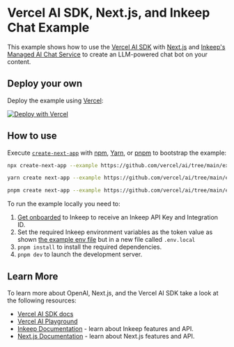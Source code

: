 # Vercel AI SDK, Next.js, and Inkeep Chat Example

This example shows how to use the [Vercel AI SDK](https://sdk.vercel.ai/docs) with [Next.js](https://nextjs.org/) and [Inkeep's Managed AI Chat Service](https://docs.inkeep.com/claude/reference/getting-started-with-the-api) to create an LLM-powered chat bot on your content.

## Deploy your own

Deploy the example using [Vercel](https://vercel.com?utm_source=github&utm_medium=readme&utm_campaign=ai-sdk-example):

[![Deploy with Vercel](https://vercel.com/button)](https://vercel.com/new/clone?repository-url=https%3A%2F%2Fgithub.com%2Fvercel%2Fai%2Ftree%2Fmain%2Fexamples%2Fnext-inkeep&env=INKEEP_API_KEY&envDescription=Inkeep_API_Key&envLink=https://console.inkeep.com/account/keys&project-name=vercel-ai-chat-inkeep&repository-name=vercel-ai-chat-inkeep)

## How to use

Execute [`create-next-app`](https://github.com/vercel/next.js/tree/canary/packages/create-next-app) with [npm](https://docs.npmjs.com/cli/init), [Yarn](https://yarnpkg.com/lang/en/docs/cli/create/), or [pnpm](https://pnpm.io) to bootstrap the example:

```bash
npx create-next-app --example https://github.com/vercel/ai/tree/main/examples/next-inkeep next-inkeep-app
```

```bash
yarn create next-app --example https://github.com/vercel/ai/tree/main/examples/next-inkeep next-inkeep-app
```

```bash
pnpm create next-app --example https://github.com/vercel/ai/tree/main/examples/next-inkeep next-inkeep-app
```

To run the example locally you need to:

1. [Get onboarded](https://docs.inkeep.com/overview/getting-started) to Inkeep to receive an Inkeep API Key and Integration ID.
2. Set the required Inkeep environment variables as the token value as shown [the example env file](./.env.local.example) but in a new file called `.env.local`
3. `pnpm install` to install the required dependencies.
4. `pnpm dev` to launch the development server.

## Learn More

To learn more about OpenAI, Next.js, and the Vercel AI SDK take a look at the following resources:

- [Vercel AI SDK docs](https://sdk.vercel.ai/docs)
- [Vercel AI Playground](https://play.vercel.ai)
- [Inkeep Documentation](https://docs.inkeep.com) - learn about Inkeep features and API.
- [Next.js Documentation](https://nextjs.org/docs) - learn about Next.js features and API.
